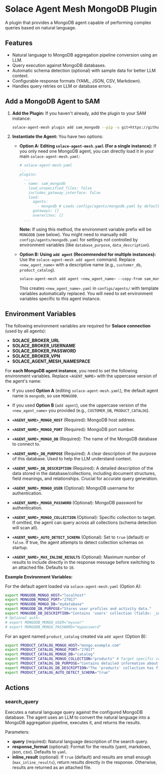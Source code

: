 # Solace Agent Mesh MongoDB Plugin

A plugin that provides a MongoDB agent capable of performing complex queries based on natural language.

## Features

- Natural language to MongoDB aggregation pipeline conversion using an LLM.
- Query execution against MongoDB databases.
- Automatic schema detection (optional) with sample data for better LLM context.
- Configurable response formats (YAML, JSON, CSV, Markdown).
- Handles query retries on LLM or database errors.

## Add a MongoDB Agent to SAM

1.  **Add the Plugin:**
    If you haven't already, add the plugin to your SAM instance:
    ```sh
    solace-agent-mesh plugin add sam_mongodb --pip -u git+https://github.com/SolaceLabs/solace-agent-mesh-core-plugins#subdirectory=sam-mongodb
    ```

2.  **Instantiate the Agent:**
    You have two options:

    *   **Option A: Editing `solace-agent-mesh.yaml` (For a single instance):**
        If you only need one MongoDB agent, you can directly load it in your main `solace-agent-mesh.yaml`:
        ```yaml
        # solace-agent-mesh.yaml
        ...
        plugins:
          ...
          - name: sam_mongodb
            load_unspecified_files: false
            includes_gateway_interface: false
            load:
              agents:
                - mongodb # Loads configs/agents/mongodb.yaml by default
              gateways: []
              overwrites: []
          ...
        ```
        **Note:** If using this method, the environment variable prefix will be `MONGODB` (see below). You might need to manually edit `configs/agents/mongodb.yaml` for settings not controlled by environment variables (like `database_purpose`, `data_description`).

    *   **Option B: Using `add agent` (Recommended for multiple instances):**
        Use the `solace-agent-mesh add agent` command. Replace `<new_agent_name>` with a descriptive name (e.g., `customer_db`, `product_catalog`).
        ```sh
        solace-agent-mesh add agent <new_agent_name> --copy-from sam_mongodb:mongodb
        ```
        This creates `<new_agent_name>.yaml` in `configs/agents/` with template variables automatically replaced. You will need to set environment variables specific to this agent instance.

## Environment Variables

The following environment variables are required for **Solace connection** (used by all agents):
- **SOLACE_BROKER_URL**
- **SOLACE_BROKER_USERNAME**
- **SOLACE_BROKER_PASSWORD**
- **SOLACE_BROKER_VPN**
- **SOLACE_AGENT_MESH_NAMESPACE**

For **each MongoDB agent instance**, you need to set the following environment variables. Replace `<AGENT_NAME>` with the uppercase version of the agent's name:
  - If you used **Option A** (editing `solace-agent-mesh.yaml`), the default agent name is `mongodb`, so use `MONGODB`.
  - If you used **Option B** (`add agent`), use the uppercase version of the `<new_agent_name>` you provided (e.g., `CUSTOMER_DB`, `PRODUCT_CATALOG`).

- **`<AGENT_NAME>_MONGO_HOST`** (Required): MongoDB host address.
- **`<AGENT_NAME>_MONGO_PORT`** (Required): MongoDB port number.
- **`<AGENT_NAME>_MONGO_DB`** (Required): The name of the MongoDB database to connect to.
- **`<AGENT_NAME>_DB_PURPOSE`** (Required): A clear description of the purpose of this database. Used to help the LLM understand context.
- **`<AGENT_NAME>_DB_DESCRIPTION`** (Required): A detailed description of the data stored in the database/collections, including document structures, field meanings, and relationships. Crucial for accurate query generation.
- **`<AGENT_NAME>_MONGO_USER`** (Optional): MongoDB username for authentication.
- **`<AGENT_NAME>_MONGO_PASSWORD`** (Optional): MongoDB password for authentication.
- **`<AGENT_NAME>_MONGO_COLLECTION`** (Optional): Specific collection to target. If omitted, the agent can query across all collections (schema detection will scan all).
- **`<AGENT_NAME>_AUTO_DETECT_SCHEMA`** (Optional): Set to `true` (default) or `false`. If true, the agent attempts to detect collection schemas on startup.
- **`<AGENT_NAME>_MAX_INLINE_RESULTS`** (Optional): Maximum number of results to include directly in the response message before switching to an attached file. Defaults to `10`.

**Example Environment Variables:**

For the default agent loaded via `solace-agent-mesh.yaml` (Option A):
```bash
export MONGODB_MONGO_HOST="localhost"
export MONGODB_MONGO_PORT="27017"
export MONGODB_MONGO_DB="mydatabase"
export MONGODB_DB_PURPOSE="Stores user profiles and activity data."
export MONGODB_DB_DESCRIPTION="Contains 'users' collection (fields: _id, name, email, age, signup_date) and 'activity' collection (fields: _id, user_id, action, timestamp)."
# Optional auth:
# export MONGODB_MONGO_USER="myuser"
# export MONGODB_MONGO_PASSWORD="mypassword"
```

For an agent named `product_catalog` created via `add agent` (Option B):
```bash
export PRODUCT_CATALOG_MONGO_HOST="mongo.example.com"
export PRODUCT_CATALOG_MONGO_PORT="27017"
export PRODUCT_CATALOG_MONGO_DB="catalog"
export PRODUCT_CATALOG_MONGO_COLLECTION="products" # Target specific collection
export PRODUCT_CATALOG_DB_PURPOSE="Contains detailed information about products offered."
export PRODUCT_CATALOG_DB_DESCRIPTION="The 'products' collection has fields like: product_id, name, description, price, category, stock_level, attributes (nested object)."
export PRODUCT_CATALOG_AUTO_DETECT_SCHEMA="true"
```

## Actions

### search_query
Executes a natural language query against the configured MongoDB database. The agent uses an LLM to convert the natural language into a MongoDB aggregation pipeline, executes it, and returns the results.

Parameters:
- **query** (required): Natural language description of the search query.
- **response_format** (optional): Format for the results (yaml, markdown, json, csv). Defaults to `yaml`.
- **inline_result** (optional): If `true` (default) and results are small enough (`max_inline_results`), return results directly in the response. Otherwise, results are returned as an attached file.
